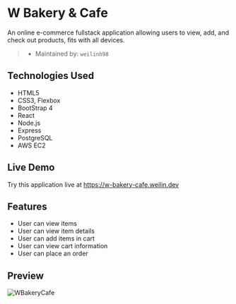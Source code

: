 # W Bakery & Cafe

An online e-commerce fullstack application allowing users to view, add, and check out products, fits with all devices.

> - Maintained by: `weilinh98`

## Technologies Used

 - HTML5
 - CSS3, Flexbox
 - BootStrap 4
 - React
 - Node.js
 - Express
 - PostgreSQL
 - AWS EC2

## Live Demo
Try this application live at https://w-bakery-cafe.weilin.dev

## Features
 - User can view items
 - User can view item details
 - User can add items in cart
 - User can view cart information
 - User can place an order

## Preview
![WBakeryCafe](/images/w-bakery-cafe.gif)
